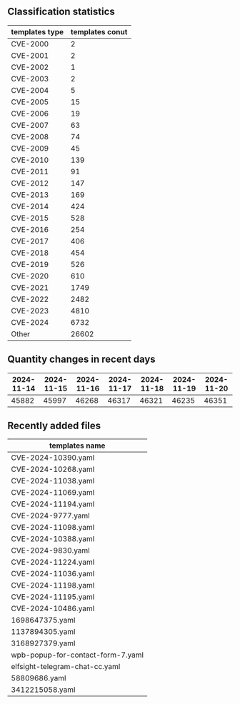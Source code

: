 ## Classification statistics
| templates type | templates conut | 
| --- | --- |
| CVE-2000 | 2 |
| CVE-2001 | 2 |
| CVE-2002 | 1 |
| CVE-2003 | 2 |
| CVE-2004 | 5 |
| CVE-2005 | 15 |
| CVE-2006 | 19 |
| CVE-2007 | 63 |
| CVE-2008 | 74 |
| CVE-2009 | 45 |
| CVE-2010 | 139 |
| CVE-2011 | 91 |
| CVE-2012 | 147 |
| CVE-2013 | 169 |
| CVE-2014 | 424 |
| CVE-2015 | 528 |
| CVE-2016 | 254 |
| CVE-2017 | 406 |
| CVE-2018 | 454 |
| CVE-2019 | 526 |
| CVE-2020 | 610 |
| CVE-2021 | 1749 |
| CVE-2022 | 2482 |
| CVE-2023 | 4810 |
| CVE-2024 | 6732 |
| Other | 26602 |
## Quantity changes in recent days
|2024-11-14 | 2024-11-15 | 2024-11-16 | 2024-11-17 | 2024-11-18 | 2024-11-19 | 2024-11-20|
|--- | ------ | ------ | ------ | ------ | ------ | ---|
|45882 | 45997 | 46268 | 46317 | 46321 | 46235 | 46351|
## Recently added files
| templates name | 
| --- |
| CVE-2024-10390.yaml |
| CVE-2024-10268.yaml |
| CVE-2024-11038.yaml |
| CVE-2024-11069.yaml |
| CVE-2024-11194.yaml |
| CVE-2024-9777.yaml |
| CVE-2024-11098.yaml |
| CVE-2024-10388.yaml |
| CVE-2024-9830.yaml |
| CVE-2024-11224.yaml |
| CVE-2024-11036.yaml |
| CVE-2024-11198.yaml |
| CVE-2024-11195.yaml |
| CVE-2024-10486.yaml |
| 1698647375.yaml |
| 1137894305.yaml |
| 3168927379.yaml |
| wpb-popup-for-contact-form-7.yaml |
| elfsight-telegram-chat-cc.yaml |
| 58809686.yaml |
| 3412215058.yaml |
